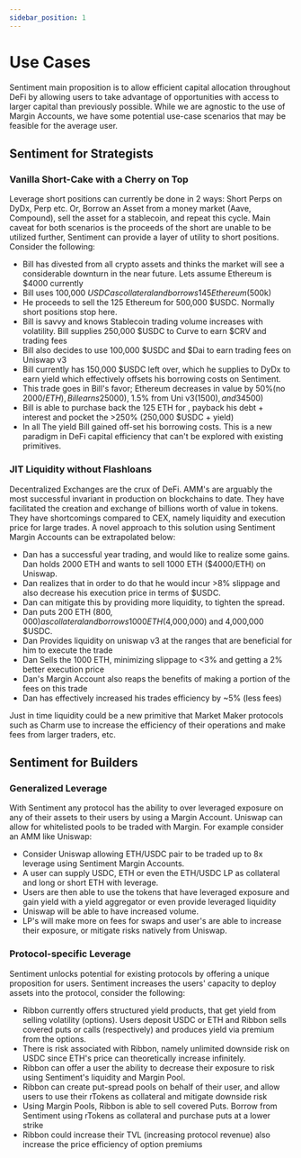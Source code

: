 ```yaml
---
sidebar_position: 1
---
```


# Use Cases

Sentiment main proposition is to allow efficient capital allocation throughout DeFi by allowing users to take advantage of opportunities with access to larger capital than previously possible. While we are agnostic to the use of Margin Accounts, we have some potential use-case scenarios that may be feasible for the average user.

## Sentiment for Strategists

### Vanilla Short-Cake with a Cherry on Top

Leverage short positions can currently be done in 2 ways: Short Perps on DyDx, Perp etc. Or, Borrow an Asset from a money market (Aave, Compound), sell the asset for a stablecoin, and repeat this cycle. Main caveat for both scenarios is the proceeds of the short are unable to be utilized further, Sentiment can provide a layer of utility to short positions. Consider the following:

* Bill has divested from all crypto assets and thinks the market will see a considerable downturn in the near future. Lets assume Ethereum is $4000 currently 
* Bill uses 100,000 $USDC as collateral and borrows 145 Ethereum ($500k) 
* He proceeds to sell the 125 Ethereum for 500,000 $USDC. Normally short positions stop here.
* Bill is savvy and knows Stablecoin trading volume increases with volatility. Bill supplies 250,000 $USDC to Curve to earn $CRV and trading fees 
* Bill also decides to use 100,000 $USDC and $Dai to earn trading fees on Uniswap v3 
* Bill currently has 150,000 $USDC left over, which he supplies to DyDx to earn yield which effectively offsets his borrowing costs on Sentiment. 
* This trade goes in Bill's favor; Ethereum decreases in value by 50%(no $2000/ETH), Bill earns 2% from Curve ($5000), 1.5% from Uni v3($1500), and 3% from lending to DyDx($4500)
* Bill is able to purchase back the 125 ETH for , payback his debt + interest and pocket the >250% (250,000 $USDC + yield) 
* In all The yield Bill gained off-set his borrowing costs. This is a new paradigm in DeFi capital efficiency that can't be explored with existing primitives.

### JIT Liquidity without Flashloans

Decentralized Exchanges are the crux of DeFi. AMM's are arguably the most successful invariant in production on blockchains to date. They have facilitated the creation and exchange of billions worth of value in tokens. They have shortcomings compared to CEX, namely liquidity and execution price for large trades. A novel approach to this solution using Sentiment Margin Accounts can be extrapolated below:

* Dan has a successful year trading, and would like to realize some gains. Dan holds 2000 ETH and wants to sell 1000 ETH ($4000/ETH) on Uniswap. 
* Dan realizes that in order to do that he would incur >8% slippage and also decrease his execution price in terms of $USDC. 
* Dan can mitigate this by providing more liquidity, to tighten the spread.
* Dan puts 200 ETH ($800,000) as collateral and borrows 1000 ETH($4,000,000) and 4,000,000 $USDC.
* Dan Provides liquidity on uniswap v3 at the ranges that are beneficial for him to execute the trade
* Dan Sells the 1000 ETH, minimizing slippage to <3% and getting a 2% better execution price
* Dan's Margin Account also reaps the benefits of making a portion of the fees on this trade 
* Dan has effectively increased his trades efficiency by ~5% (less fees)

Just in time liquidity could be a new primitive that Market Maker protocols such as Charm use to increase the efficiency of their operations and make fees from larger traders, etc.

## Sentiment for Builders

### Generalized Leverage

With Sentiment any protocol has the ability to over leveraged exposure on any of their assets to their users by using a Margin Account. Uniswap can allow for whitelisted pools to be traded with Margin. For example consider an AMM like Uniswap:

* Consider Uniswap allowing ETH/USDC pair to be traded up to 8x leverage using Sentiment Margin Accounts.
* A user can supply USDC, ETH or even the ETH/USDC LP as collateral and long or short ETH with leverage. 
* Users are then able to use the tokens that have leveraged exposure and gain yield with a yield aggregator or even provide leveraged liquidity
* Uniswap will be able to have increased volume.
* LP's will make more on fees for swaps and user's are able to increase their exposure, or mitigate risks natively from Uniswap.

### Protocol-specific Leverage

Sentiment unlocks potential for existing protocols by offering a unique proposition for users. Sentiment increases the users' capacity to deploy assets into the protocol, consider the following:

* Ribbon currently offers structured yield products, that get yield from selling volatility (options). Users deposit USDC or ETH and Ribbon sells covered puts or calls (respectively) and produces yield via premium from the options. 
* There is risk associated with Ribbon, namely unlimited downside risk on USDC since ETH's price can theoretically increase infinitely. 
* Ribbon can offer a user the ability to decrease their exposure to risk using Sentiment's liquidity and Margin Pool.
* Ribbon can create put-spread pools on behalf of their user, and allow users to use their rTokens as collateral and mitigate downside risk 
* Using Margin Pools, Ribbon is able to sell covered Puts. Borrow from Sentiment using rTokens as collateral and purchase puts at a lower strike 
* Ribbon could increase their TVL (increasing protocol revenue) also increase the price efficiency of option premiums 

